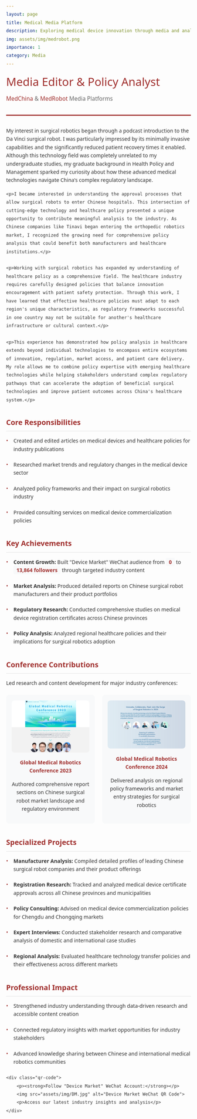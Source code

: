 ```yaml
---
layout: page
title: Medical Media Platform
description: Exploring medical device innovation through media and analysis.
img: assets/img/medrobot.png
importance: 1
category: Media
---
```


<style>
body {
    font-family: 'Segoe UI', Tahoma, Geneva, Verdana, sans-serif;
    line-height: 1.6;
    color: #333;
}

.header {
    border-bottom: 3px solid #A0302E;
    padding-bottom: 20px;
    margin-bottom: 30px;
}

.header h1 {
    color: #A0302E;
    margin: 0 0 10px 0;
    font-size: 2.2em;
    font-weight: 300;
}

.header .company-info {
    font-size: 1.1em;
    color: #666;
    margin-bottom: 10px;
}

.header .company-info a {
    color: #A0302E;
    text-decoration: none;
}

.header .company-info a:hover {
    text-decoration: underline;
}

.section {
    margin-bottom: 35px;
}

.section h2 {
    color: #A0302E;
    font-size: 1.4em;
    margin-bottom: 15px;
    padding-bottom: 8px;
    border-bottom: 1px solid #e0e0e0;
}

.achievement {
    margin-bottom: 20px;
    padding-left: 20px;
    position: relative;
}

.achievement::before {
    content: "•";
    color: #A0302E;
    position: absolute;
    left: 0;
    top: 0;
}

.metric {
    background-color: #f8f9fa;
    padding: 2px 8px;
    border-radius: 4px;
    font-weight: 600;
    color: #A0302E;
}

.conferences {
    display: flex;
    gap: 20px;
    margin-top: 20px;
    flex-wrap: wrap;
}

.conference-item {
    flex: 1;
    min-width: 200px;
    background-color: #f8f9fa;
    padding: 15px;
    border-radius: 8px;
    text-align: center;
}

.conference-item h4 {
    margin: 0 0 10px 0;
    color: #A0302E;
}

.qr-code {
    margin-top: 15px;
}

.qr-code img {
    width: 80px;
    height: 80px;
    border-radius: 4px;
}

.qr-code p {
    margin: 8px 0 0 0;
    font-size: 0.9em;
    color: #666;
}

@media (max-width: 600px) {
    .conferences {
        flex-direction: column;
    }
    
    .header h1 {
        font-size: 1.8em;
    }
}
</style>

<div class="header">
    <h1>Media Editor & Policy Analyst</h1>
    <div class="company-info">
        <a href="https://www.medchina.tech/" target="_blank">MedChina</a> & 
        <a href="https://www.medrobot.tech/" target="_blank">MedRobot</a> Media Platforms
    </div>
</div>

<div class="section">
    <p>My interest in surgical robotics began through a podcast introduction to the Da Vinci surgical robot. I was particularly impressed by its minimally invasive capabilities and the significantly reduced patient recovery times it enabled. Although this technology field was completely unrelated to my undergraduate studies, my graduate background in Health Policy and Management sparked my curiosity about how these advanced medical technologies navigate China's complex regulatory landscape.</p>

    <p>I became interested in understanding the approval processes that allow surgical robots to enter Chinese hospitals. This intersection of cutting-edge technology and healthcare policy presented a unique opportunity to contribute meaningful analysis to the industry. As Chinese companies like Tinavi began entering the orthopedic robotics market, I recognized the growing need for comprehensive policy analysis that could benefit both manufacturers and healthcare institutions.</p>

    <p>Working with surgical robotics has expanded my understanding of healthcare policy as a comprehensive field. The healthcare industry requires carefully designed policies that balance innovation encouragement with patient safety protection. Through this work, I have learned that effective healthcare policies must adapt to each region's unique characteristics, as regulatory frameworks successful in one country may not be suitable for another's healthcare infrastructure or cultural context.</p>

    <p>This experience has demonstrated how policy analysis in healthcare extends beyond individual technologies to encompass entire ecosystems of innovation, regulation, market access, and patient care delivery. My role allows me to combine policy expertise with emerging healthcare technologies while helping stakeholders understand complex regulatory pathways that can accelerate the adoption of beneficial surgical technologies and improve patient outcomes across China's healthcare system.</p>
</div>

<div class="section">
    <h2>Core Responsibilities</h2>
    <div class="achievement">
        Created and edited articles on medical devices and healthcare policies for industry publications
    </div>
    <div class="achievement">
        Researched market trends and regulatory changes in the medical device sector
    </div>
    <div class="achievement">
        Analyzed policy frameworks and their impact on surgical robotics industry
    </div>
    <div class="achievement">
        Provided consulting services on medical device commercialization policies
    </div>
</div>

<div class="section">
    <h2>Key Achievements</h2>
    <div class="achievement">
        <strong>Content Growth:</strong> Built "Device Market" WeChat audience from 
        <span class="metric">0</span> to <span class="metric">13,864 followers</span> through targeted industry content
    </div>
    <div class="achievement">
        <strong>Market Analysis:</strong> Produced detailed reports on Chinese surgical robot manufacturers and their product portfolios
    </div>
    <div class="achievement">
        <strong>Regulatory Research:</strong> Conducted comprehensive studies on medical device registration certificates across Chinese provinces
    </div>
    <div class="achievement">
        <strong>Policy Analysis:</strong> Analyzed regional healthcare policies and their implications for surgical robotics adoption
    </div>
</div>

<div class="section">
    <h2>Conference Contributions</h2>
    <p>Led research and content development for major industry conferences:</p>
    <div class="conferences">
        <div class="conference-item">
            <img src="assets/img/Med1.png" alt="Global Medical Robotics Conference 2023" style="width: 100%; max-width: 300px; height: auto; border-radius: 8px; margin-bottom: 10px;">
            <h4>Global Medical Robotics Conference 2023</h4>
            <p>Authored comprehensive report sections on Chinese surgical robot market landscape and regulatory environment</p>
        </div>
        <div class="conference-item">
            <img src="assets/img/Med2.png" alt="Global Medical Robotics Conference 2024" style="width: 100%; max-width: 300px; height: auto; border-radius: 8px; margin-bottom: 10px;">
            <h4>Global Medical Robotics Conference 2024</h4>
            <p>Delivered analysis on regional policy frameworks and market entry strategies for surgical robotics</p>
        </div>
    </div>
</div>

<div class="section">
    <h2>Specialized Projects</h2>
    <div class="achievement">
        <strong>Manufacturer Analysis:</strong> Compiled detailed profiles of leading Chinese surgical robot companies and their product offerings
    </div>
    <div class="achievement">
        <strong>Registration Research:</strong> Tracked and analyzed medical device certificate approvals across all Chinese provinces and municipalities
    </div>
    <div class="achievement">
        <strong>Policy Consulting:</strong> Advised on medical device commercialization policies for Chengdu and Chongqing markets
    </div>
    <div class="achievement">
        <strong>Expert Interviews:</strong> Conducted stakeholder research and comparative analysis of domestic and international case studies
    </div>
    <div class="achievement">
        <strong>Regional Analysis:</strong> Evaluated healthcare technology transfer policies and their effectiveness across different markets
    </div>
</div>

<div class="section">
    <h2>Professional Impact</h2>
    <div class="achievement">
        Strengthened industry understanding through data-driven research and accessible content creation
    </div>
    <div class="achievement">
        Connected regulatory insights with market opportunities for industry stakeholders
    </div>
    <div class="achievement">
        Advanced knowledge sharing between Chinese and international medical robotics communities
    </div>
    
    <div class="qr-code">
        <p><strong>Follow "Device Market" WeChat Account:</strong></p>
        <img src="assets/img/DM.jpg" alt="Device Market WeChat QR Code">
        <p>Access our latest industry insights and analysis</p>
    </div>
</div>
